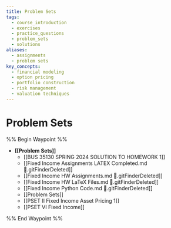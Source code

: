 ```yaml
---
title: Problem Sets
tags:
  - course_introduction
  - exercises
  - practice_questions
  - problem_sets
  - solutions
aliases:
  - assignments
  - problem sets
key_concepts:
  - financial modeling
  - option pricing
  - portfolio construction
  - risk management
  - valuation techniques
---
```


# Problem Sets

%% Begin Waypoint %%
- **[[Problem Sets]]**
	- [[BUS 35130 SPRING 2024 SOLUTION TO HOMEWORK 1]]
	- [[Fixed Income Assignments LATEX Completed.md .gitFinderDeleted]]
	- [[Fixed Income HW Assignments.md .gitFinderDeleted]]
	- [[Fixed Income HW LaTeX Files.md .gitFinderDeleted]]
	- [[Fixed Income Python Code.md .gitFinderDeleted]]
	- [[Problem Sets]]
	- [[PSET II Fixed Income Asset Pricing 1]]
	- [[PSET VI Fixed Income]]

%% End Waypoint %%
